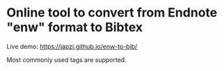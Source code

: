 # Online tool to convert from Endnote "enw" format to Bibtex

Live demo: https://japzi.github.io/enw-to-bib/

Most commonly used tags are supported.
